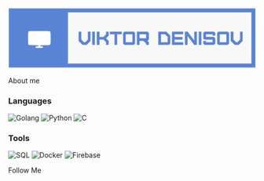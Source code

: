 ![Header](https://github.com/TerreDHermes/TerreDHermes/blob/main/assets/логотип.png)

About me

### Languages
![Golang](https://img.shields.io/badge/Golang-white?style=for-the-badge&logo=go&color=grey)
![Python](https://img.shields.io/badge/Python-white?style=for-the-badge&logo=python&color=grey)
![C](https://img.shields.io/badge/C-white?style=for-the-badge&color=grey)
### Tools
![SQL](https://img.shields.io/badge/SQL-white?style=for-the-badge&logo=mysql&color=grey)
![Docker](https://img.shields.io/badge/Docker-white?style=for-the-badge&logo=docker&color=grey)
![Firebase](https://img.shields.io/badge/Firebase-white?style=for-the-badge&logo=firebase&color=grey)


Follow Me